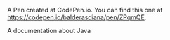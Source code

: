 A Pen created at CodePen.io. You can find this one at https://codepen.io/balderasdiana/pen/ZPqmQE.

 A documentation about Java